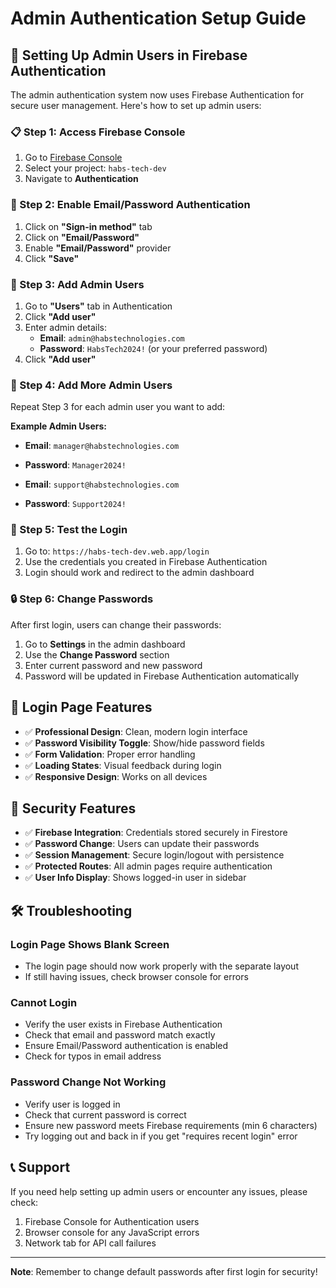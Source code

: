 # Admin Authentication Setup Guide

## 🔐 Setting Up Admin Users in Firebase Authentication

The admin authentication system now uses Firebase Authentication for secure user management. Here's how to set up admin users:

### 📋 Step 1: Access Firebase Console

1. Go to [Firebase Console](https://console.firebase.google.com/)
2. Select your project: `habs-tech-dev`
3. Navigate to **Authentication**

### 📝 Step 2: Enable Email/Password Authentication

1. Click on **"Sign-in method"** tab
2. Click on **"Email/Password"**
3. Enable **"Email/Password"** provider
4. Click **"Save"**

### 👥 Step 3: Add Admin Users

1. Go to **"Users"** tab in Authentication
2. Click **"Add user"**
3. Enter admin details:
   - **Email**: `admin@habstechnologies.com`
   - **Password**: `HabsTech2024!` (or your preferred password)
4. Click **"Add user"**

### 🔧 Step 4: Add More Admin Users

Repeat Step 3 for each admin user you want to add:

**Example Admin Users:**
- **Email**: `manager@habstechnologies.com`
- **Password**: `Manager2024!`

- **Email**: `support@habstechnologies.com`
- **Password**: `Support2024!`

### 🚀 Step 5: Test the Login

1. Go to: `https://habs-tech-dev.web.app/login`
2. Use the credentials you created in Firebase Authentication
3. Login should work and redirect to the admin dashboard

### 🔒 Step 6: Change Passwords

After first login, users can change their passwords:
1. Go to **Settings** in the admin dashboard
2. Use the **Change Password** section
3. Enter current password and new password
4. Password will be updated in Firebase Authentication automatically

## 📱 Login Page Features

- ✅ **Professional Design**: Clean, modern login interface
- ✅ **Password Visibility Toggle**: Show/hide password fields
- ✅ **Form Validation**: Proper error handling
- ✅ **Loading States**: Visual feedback during login
- ✅ **Responsive Design**: Works on all devices

## 🔐 Security Features

- ✅ **Firebase Integration**: Credentials stored securely in Firestore
- ✅ **Password Change**: Users can update their passwords
- ✅ **Session Management**: Secure login/logout with persistence
- ✅ **Protected Routes**: All admin pages require authentication
- ✅ **User Info Display**: Shows logged-in user in sidebar

## 🛠️ Troubleshooting

### Login Page Shows Blank Screen
- The login page should now work properly with the separate layout
- If still having issues, check browser console for errors

### Cannot Login
- Verify the user exists in Firebase Authentication
- Check that email and password match exactly
- Ensure Email/Password authentication is enabled
- Check for typos in email address

### Password Change Not Working
- Verify user is logged in
- Check that current password is correct
- Ensure new password meets Firebase requirements (min 6 characters)
- Try logging out and back in if you get "requires recent login" error

## 📞 Support

If you need help setting up admin users or encounter any issues, please check:
1. Firebase Console for Authentication users
2. Browser console for any JavaScript errors
3. Network tab for API call failures

---

**Note**: Remember to change default passwords after first login for security!
